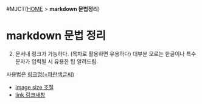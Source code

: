 #MJCT([HOME](./README.md) > **markdown 문법정리**)
# markdown 문법 정리



2. 문서내 링크가 가능하다. (목차로 활용하면 유용하다)
대부분 모르는 한글이나 특수문자가 입력될 시 유용한 팁 알려드림.

사용법은 [링크명(=파란색글씨)](#찾아갈목차명)

* <a href="https://www.google.com/" target="_blank">image size 조절</a>
* <a href="https://www.google.com/" target="_blank">link 링크새창</a>